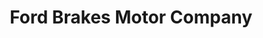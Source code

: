 ---
title: "Ford Brakes Motor Company"
url: /ilminster/ford-brakes-motor-company/
shop: Autohaus
---